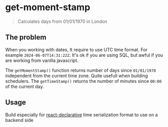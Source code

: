 # get-moment-stamp

> Calculates days from 01/01/1970 in London

## The problem

When you working with dates, It require to use UTC time format. For example `2024-06-07T14:31:22Z`. It's ok if you are using SQL, but awful if you are working from vanilla javascript.

The `getMomentStamp()` function returns number of days since `01/01/1970` independent from the current time zone. Quite usefull when building schedulers. The `getTimeStamp()` returns the number of minutes since `00:00` of the current day.

## Usage

Build especially for [react-declarative](https://github.com/react-declarative/react-declarative) time serialization format to use on a backend side
